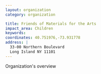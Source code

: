 ```yaml
---
layout: organization
category: organization

title: Friends of Materials for the Arts
impact_area: Children
keywords: 
coordinates: 40.751976,-73.931778
address: |
  33-00 Northern Boulevard
  Long Island NY 11101
---
```

Organization's overview
